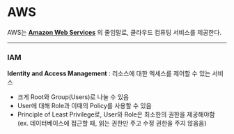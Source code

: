 # AWS 

AWS는 [**Amazon Web Services**](https://aws.amazon.com/ko)
의 줄임말로, 클라우드 컴퓨팅 서비스를 제공한다.  

---

### IAM 
**Identity and Access Management**
: 리소스에 대한 엑세스를 제어할 수 있는 서비스
- 크게 Root와 Group(Users)로 나눌 수 있음
- User에 대해 Role과 이때의 Policy를 사용할 수 있음
- Principle of Least Privilege로, User와 Role은 최소한의 권한을 제공해야함  
(ex. 데이터베이스에 접근할 때, 읽는 권한만 주고 수정 권한을 주지 않음음)

